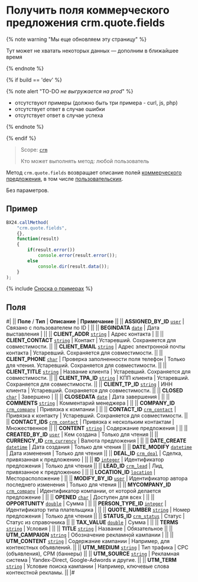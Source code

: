 # Получить поля коммерческого предложения crm.quote.fields

{% note warning "Мы еще обновляем эту страницу" %}

Тут может не хватать некоторых данных — дополним в ближайшее время

{% endnote %}

{% if build == 'dev' %}

{% note alert "TO-DO _не выгружается на prod_" %}

- отсутствуют примеры (должно быть три примера - curl, js, php)
- отсутствует ответ в случае ошибки
- отсутствует ответ в случае успеха

{% endnote %}

{% endif %}

> Scope: [`crm`](../../scopes/permissions.md)
>
> Кто может выполнять метод: любой пользователь

Метод `crm.quote.fields` возвращает описание полей [коммерческого предложения](./crm-quote-add.md), в том числе [пользовательских](./crm-quote-user-field-add.md).

Без параметров.

## Пример

```js
BX24.callMethod(
    "crm.quote.fields",
    {},
    function(result)
    {
        if(result.error())
            console.error(result.error());
        else
            console.dir(result.data());
    }
);
```

{% include [Сноска о примерах](../../../_includes/examples.md) %}

## Поля

#|
|| **Поле** / **Тип** | **Описание** | **Примечание** ||
|| **ASSIGNED_BY_ID** 
[`user`](../../data-types.md) | Связано с пользователем по ID | ||
|| **BEGINDATA** 
[`date`](../../data-types.md) | Дата выставления | ||
|| **CLIENT_ADDR** 
[`string`](../../data-types.md) | Адрес контакта | ||
|| **CLIENT_CONTACT** 
[`string`](../../data-types.md) | Контакт | Устаревший. Сохраняется для совместимости. ||
|| **CLIENT_EMAIL** 
[`string`](../../data-types.md) | Адрес электронной почты контакта | Устаревший. Сохраняется для совместимости. ||
|| **CLIENT_PHONE** 
[`char`](../../data-types.md) | Проверка заполненности поля телефон | Только для чтения. Устаревший. Сохраняется для совместимости. ||
|| **CLIENT_TITLE** 
[`string`](../../data-types.md) | Название клиента | Устаревший. Сохраняется для совместимости. ||
|| **CLIENT_TPA_ID** 
[`string`](../../data-types.md) | КПП клиента | Устаревший. Сохраняется для совместимости. ||
|| **CLIENT_TP_ID** 
[`string`](../../data-types.md) | ИНН клиента | Устаревший. Сохраняется для совместимости. ||
|| **CLOSED** 
[`char`](../../data-types.md) | Завершено | ||
|| **CLOSEDATA** 
[`date`](../../data-types.md) | Дата завершения | ||
|| **COMMENTS** 
[`string`](../../data-types.md) | Комментарий менеджера | ||
|| **COMPANY_ID** 
[`crm_company`](../../data-types.md) | Привязка к компании | ||
|| **CONTACT_ID** 
[`crm_contact`](../../data-types.md) | Привязка к контакту | Устаревший. Сохраняется для совместимости. ||
|| **CONTACT_IDS** 
[`crm_contact`](../../data-types.md) | Привязка к нескольким контактам | Множественное ||
|| **CONTENT** 
[`string`](../../data-types.md) | Содержание предложения | ||
|| **CREATED_BY_ID** 
[`user`](../../data-types.md) | Кем создана | Только для чтения ||
|| **CURRENCY_ID** 
[`crm_currency`](../../data-types.md) | Валюта предложения | ||
|| **DATE_CREATE** 
[`datetime`](../../data-types.md) | Дата создания | Только для чтения ||
|| **DATE_MODIFY** 
[`datetime`](../../data-types.md) | Дата изменения | Только для чтения ||
|| **DEAL_ID** 
[`crm_deal`](../../data-types.md) | Сделка, привязанная к предложению | ||
|| **ID** 
[`integer`](../../data-types.md) | Идентификатор предложения | Только для чтения ||
|| **LEAD_ID** 
[`crm_lead`](../../data-types.md) | Лид, привязанное к предложению | ||
|| **LOCATION_ID** 
[`location`](../../data-types.md) | Месторасположение | ||
|| **MODIFY_BY_ID** 
[`user`](../../data-types.md) | Идентификатор автора последнего изменения | Только для чтения ||
|| **MYCOMPANY_ID** 
[`crm_company`](../../data-types.md) | Идентификатор компании, от которой делается предложение | ||
|| **OPENED** 
[`char`](../../data-types.md) | Доступен для всех | ||
|| **OPPORTUNITY** 
[`double`](../../data-types.md) | Сумма | ||
|| **PERSON_TYPE_ID** 
[`integer`](../../data-types.md) | Идентификатор типа плательщика | ||
|| **QUOTE_NUMBER** 
[`string`](../../data-types.md) | Номер предложения | Только для чтения ||
|| **STATUS_ID** 
[`crm_status`](../../data-types.md) | Статус | Статус из справочника ||
|| **TAX_VALUE** 
[`double`](../../data-types.md) | Сумма | ||
|| **TERMS** 
[`string`](../../data-types.md) | Условия | ||
|| **TITLE** 
[`string`](../../data-types.md) | Название | Обязательное ||
|| **UTM_CAMPAIGN** 
[`string`](../../data-types.md) | Обозначение рекламной кампании | ||
|| **UTM_CONTENT** 
[`string`](../../data-types.md) | Содержание кампании | Например, для контекстных объявлений. ||
|| **UTM_MEDIUM** 
[`string`](../../data-types.md) | Тип трафика | CPC (объявления), CPM (баннеры) ||
|| **UTM_SOURCE** 
[`string`](../../data-types.md) | Рекламная система | Yandex-Direct, Google-Adwords и другие. ||
|| **UTM_TERM** 
[`string`](../../data-types.md) | Условие поиска кампании | Например, ключевые слова контекстной рекламы. ||
|#